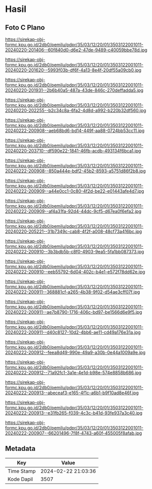 # Hasil

## Foto C Plano

https://sirekap-obj-formc.kpu.go.id/2db0/pemilu/pdpr/35/03/12/20/01/3503122001011-20240220-201406--60f840d0-d6e2-47de-9489-c40059bbe78d.jpg

https://sirekap-obj-formc.kpu.go.id/2db0/pemilu/pdpr/35/03/12/20/01/3503122001011-20240220-201620--5993f03b-df6f-4a13-8e4f-20df55a09cb0.jpg

https://sirekap-obj-formc.kpu.go.id/2db0/pemilu/pdpr/35/03/12/20/01/3503122001011-20240220-201931--2b6b40a5-487a-43de-846c-270deffadda5.jpg

https://sirekap-obj-formc.kpu.go.id/2db0/pemilu/pdpr/35/03/12/20/01/3503122001011-20240220-202255--b2c34c8a-6fa2-4d8d-a992-b220b32df560.jpg

https://sirekap-obj-formc.kpu.go.id/2db0/pemilu/pdpr/35/03/12/20/01/3503122001011-20240222-200908--aeb68bd6-bd14-449f-aa88-0724bb53cc11.jpg

https://sirekap-obj-formc.kpu.go.id/2db0/pemilu/pdpr/35/03/12/20/01/3503122001011-20240220-203710--df590e22-1841-46fb-acdb-493134f6bca1.jpg

https://sirekap-obj-formc.kpu.go.id/2db0/pemilu/pdpr/35/03/12/20/01/3503122001011-20240222-200908--850a444e-bdf2-45b2-8593-a5751d86f2b8.jpg

https://sirekap-obj-formc.kpu.go.id/2db0/pemilu/pdpr/35/03/12/20/01/3503122001011-20240222-200909--a44e0cc1-0c80-4f2d-be22-e01443afe4d7.jpg

https://sirekap-obj-formc.kpu.go.id/2db0/pemilu/pdpr/35/03/12/20/01/3503122001011-20240222-200909--af4a31fa-92d4-44dc-9cf5-d67ea0f6efa2.jpg

https://sirekap-obj-formc.kpu.go.id/2db0/pemilu/pdpr/35/03/12/20/01/3503122001011-20240220-205221--31b7349c-cab8-4f2f-a008-48cf73a416bc.jpg

https://sirekap-obj-formc.kpu.go.id/2db0/pemilu/pdpr/35/03/12/20/01/3503122001011-20240222-200910--3b3bdb5b-c8f0-4903-9ea5-5fa1bb087373.jpg

https://sirekap-obj-formc.kpu.go.id/2db0/pemilu/pdpr/35/03/12/20/01/3503122001011-20240222-200910--eeb55792-6d04-402c-b4e1-e572f78dd62e.jpg

https://sirekap-obj-formc.kpu.go.id/2db0/pemilu/pdpr/35/03/12/20/01/3503122001011-20240222-200911--368881cf-a265-4b38-9f02-d54ae3cff07f.jpg

https://sirekap-obj-formc.kpu.go.id/2db0/pemilu/pdpr/35/03/12/20/01/3503122001011-20240222-200911--ae7b8790-1716-406c-bd97-be1566d6e9f5.jpg

https://sirekap-obj-formc.kpu.go.id/2db0/pemilu/pdpr/35/03/12/20/01/3503122001011-20240222-200911--d40c8127-10d2-4bb6-ae11-cd49a176e31a.jpg

https://sirekap-obj-formc.kpu.go.id/2db0/pemilu/pdpr/35/03/12/20/01/3503122001011-20240222-200912--feea8d49-990e-49a9-a30b-0e44a1009a9e.jpg

https://sirekap-obj-formc.kpu.go.id/2db0/pemilu/pdpr/35/03/12/20/01/3503122001011-20240222-200912--71a92fc1-3a1e-4e1d-b98e-574e8858b686.jpg

https://sirekap-obj-formc.kpu.go.id/2db0/pemilu/pdpr/35/03/12/20/01/3503122001011-20240222-200913--abeceaf3-e165-4f1c-a6b1-b9f10ad8e46f.jpg

https://sirekap-obj-formc.kpu.go.id/2db0/pemilu/pdpr/35/03/12/20/01/3503122001011-20240222-200913--e31fb265-f039-4c3c-b41d-93fe937a3c40.jpg

https://sirekap-obj-formc.kpu.go.id/2db0/pemilu/pdpr/35/03/12/20/01/3503122001011-20240222-200907--66201496-7f8f-4743-a60f-455005f8afab.jpg


## Metadata

| Key        | Value               |
| ---------- | ------------------- |
| Time Stamp | 2024-02-22 21:03:36 |
| Kode Dapil | 3507                |



